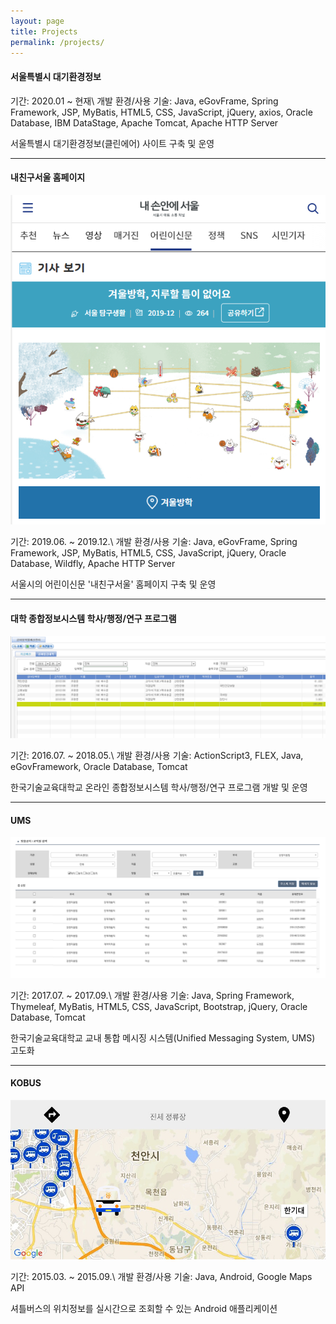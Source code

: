 ```yaml
---
layout: page
title: Projects
permalink: /projects/
---
```


#### **서울특별시 대기환경정보**
기간: 2020.01 ~ 현재\\
개발 환경/사용 기술: Java, eGovFrame, Spring Framework, JSP, MyBatis, HTML5, CSS, JavaScript, jQuery, axios, Oracle Database, IBM DataStage, Apache Tomcat, Apache HTTP Server

서울특별시 대기환경정보(클린에어) 사이트 구축 및 운영

***

#### **내친구서울 홈페이지**

![portal](/assets/img/mfs.png)

기간: 2019.06. ~ 2019.12.\\
개발 환경/사용 기술: Java, eGovFrame, Spring Framework, JSP, MyBatis, HTML5, CSS, JavaScript, jQuery, Oracle Database, Wildfly, Apache HTTP Server

서울시의 어린이신문 '내친구서울' 홈페이지 구축 및 운영

***

#### **대학 종합정보시스템 학사/행정/연구 프로그램**

![portal](/assets/img/portal.png)

기간: 2016.07. ~ 2018.05.\\
개발 환경/사용 기술: ActionScript3, FLEX, Java, eGovFramework, Oracle Database, Tomcat

한국기술교육대학교 온라인 종합정보시스템 학사/행정/연구 프로그램 개발 및 운영

<!-- --- -->

***

#### **UMS**

![portal](/assets/img/ums.png)

기간: 2017.07. ~ 2017.09.\\
개발 환경/사용 기술: Java, Spring Framework, Thymeleaf, MyBatis, HTML5, CSS, JavaScript, Bootstrap, jQuery, Oracle Database, Tomcat

한국기술교육대학교 교내 통합 메시징 시스템(Unified Messaging System, UMS) 고도화

***

#### **KOBUS**

![portal](/assets/img/kobus.png)

기간: 2015.03. ~ 2015.09.\\
개발 환경/사용 기술: Java, Android, Google Maps API

셔틀버스의 위치정보를 실시간으로 조회할 수 있는 Android 애플리케이션
